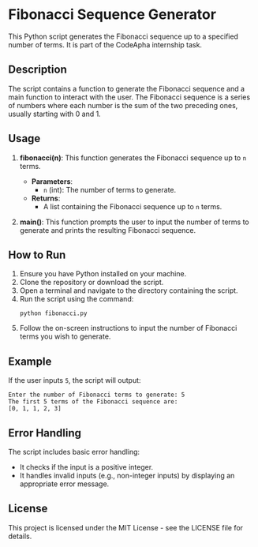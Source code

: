 # Fibonacci Sequence Generator

This Python script generates the Fibonacci sequence up to a specified number of terms. It is part of the CodeApha internship task.

## Description

The script contains a function to generate the Fibonacci sequence and a main function to interact with the user. The Fibonacci sequence is a series of numbers where each number is the sum of the two preceding ones, usually starting with 0 and 1.

## Usage

1. **fibonacci(n)**: This function generates the Fibonacci sequence up to `n` terms.
    - **Parameters**: 
        - `n` (int): The number of terms to generate.
    - **Returns**: 
        - A list containing the Fibonacci sequence up to `n` terms.

2. **main()**: This function prompts the user to input the number of terms to generate and prints the resulting Fibonacci sequence.

## How to Run

1. Ensure you have Python installed on your machine.
2. Clone the repository or download the script.
3. Open a terminal and navigate to the directory containing the script.
4. Run the script using the command:
    ```
    python fibonacci.py
    ```
5. Follow the on-screen instructions to input the number of Fibonacci terms you wish to generate.

## Example

If the user inputs `5`, the script will output:
```
Enter the number of Fibonacci terms to generate: 5
The first 5 terms of the Fibonacci sequence are:
[0, 1, 1, 2, 3]
```

## Error Handling

The script includes basic error handling:
- It checks if the input is a positive integer.
- It handles invalid inputs (e.g., non-integer inputs) by displaying an appropriate error message.

## License

This project is licensed under the MIT License - see the LICENSE file for details.
